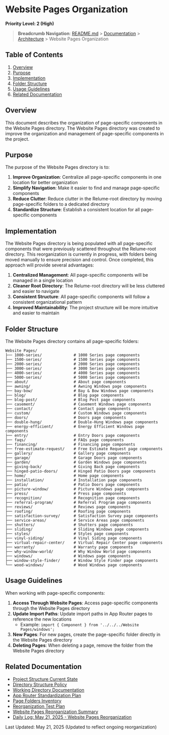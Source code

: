 # Website Pages Organization

**Priority Level: 2 (High)**

> **Breadcrumb Navigation**: [README.md](../../README.md) > [Documentation](../index.md) > [Architecture](./index.md) > Website Pages Organization

## Table of Contents

1. [Overview](#overview)
2. [Purpose](#purpose)
3. [Implementation](#implementation)
4. [Folder Structure](#folder-structure)
5. [Usage Guidelines](#usage-guidelines)
6. [Related Documentation](#related-documentation)

## Overview

This document describes the organization of page-specific components in the Website Pages directory. The Website Pages directory was created to improve the organization and management of page-specific components in the project.

## Purpose

The purpose of the Website Pages directory is to:

1. **Improve Organization**: Centralize all page-specific components in one location for better organization
2. **Simplify Navigation**: Make it easier to find and manage page-specific components
3. **Reduce Clutter**: Reduce clutter in the Relume-root directory by moving page-specific folders to a dedicated directory
4. **Standardize Structure**: Establish a consistent location for all page-specific components

## Implementation

The Website Pages directory is being populated with all page-specific components that were previously scattered throughout the Relume-root directory. This reorganization is currently in progress, with folders being moved manually to ensure precision and control. Once completed, this approach will provide several advantages:

1. **Centralized Management**: All page-specific components will be managed in a single location
2. **Cleaner Root Directory**: The Relume-root directory will be less cluttered and easier to navigate
3. **Consistent Structure**: All page-specific components will follow a consistent organizational pattern
4. **Improved Maintainability**: The project structure will be more intuitive and easier to maintain

## Folder Structure

The Website Pages directory contains all page-specific folders:

```
Website Pages/
├── 1000-series/              # 1000 Series page components
├── 1500-series/              # 1500 Series page components
├── 2000-series/              # 2000 Series page components
├── 3000-series/              # 3000 Series page components
├── 4000-series/              # 4000 Series page components
├── 5000-series/              # 5000 Series page components
├── about/                    # About page components
├── awning/                   # Awning Windows page components
├── bay-bow/                  # Bay & Bow Windows page components
├── blog/                     # Blog page components
├── blog-post/                # Blog Post page components
├── casement/                 # Casement Windows page components
├── contact/                  # Contact page components
├── custom/                   # Custom Windows page components
├── doors/                    # Doors page components
├── double-hung/              # Double-Hung Windows page components
├── energy-efficient/         # Energy Efficient Windows page components
├── entry/                    # Entry Doors page components
├── faqs/                     # FAQs page components
├── financing/                # Financing page components
├── free-estimate-request/    # Free Estimate Request page components
├── gallery/                  # Gallery page components
├── garage/                   # Garage Doors page components
├── garden/                   # Garden Windows page components
├── giving-back/              # Giving Back page components
├── hinged-patio-doors/       # Hinged Patio Doors page components
├── home/                     # Home page components
├── installation/             # Installation page components
├── patio/                    # Patio Doors page components
├── picture-window/           # Picture Windows page components
├── press/                    # Press page components
├── recognition/              # Recognition page components
├── referral-program/         # Referral Program page components
├── reviews/                  # Reviews page components
├── roofing/                  # Roofing page components
├── satisfaction-survey/      # Satisfaction Survey page components
├── service-areas/            # Service Areas page components
├── shutters/                 # Shutters page components
├── sliding/                  # Sliding Windows page components
├── styles/                   # Styles page components
├── vinyl-siding/             # Vinyl Siding page components
├── virtual-repair-center/    # Virtual Repair Center page components
├── warranty/                 # Warranty page components
├── why-window-world/         # Why Window World page components
├── windows/                  # Windows page components
├── window-style-finder/      # Window Style Finder page components
└── wood-windows/             # Wood Windows page components
```

## Usage Guidelines

When working with page-specific components:

1. **Access Through Website Pages**: Access page-specific components through the Website Pages directory
2. **Update Import Paths**: Update import paths in App Router pages to reference the new locations
   - Example: `import { Component } from '../../../Website Pages/windows';`
3. **New Pages**: For new pages, create the page-specific folder directly in the Website Pages directory
4. **Deleting Pages**: When deleting a page, remove the folder from the Website Pages directory

## Related Documentation

- [Project Structure Current State](./project-structure-current-state.md)
- [Directory Structure Policy](./directory-structure-policy.md)
- [Working Directory Documentation](./working-directory.md)
- [App Router Standardization Plan](../processes/app-router-standardization-plan.md)
- [Page Folders Inventory](../tracking/page-folders-inventory.md)
- [Reorganization Test Plan](../tracking/reorganization-test-plan.md)
- [Website Pages Reorganization Summary](../tracking/website-pages-reorganization-summary.md)
- [Daily Log: May 21, 2025 - Website Pages Reorganization](../daily-logs/2025-05-21-website-pages-reorganization.md)

Last Updated: May 21, 2025 (Updated to reflect ongoing reorganization)
